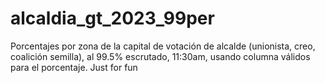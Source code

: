 # alcaldia_gt_2023_99per
Porcentajes por zona de la capital de votación de alcalde (unionista, creo, coalición semilla), al 99.5% escrutado, 11:30am, usando columna válidos para el porcentaje. Just for fun
